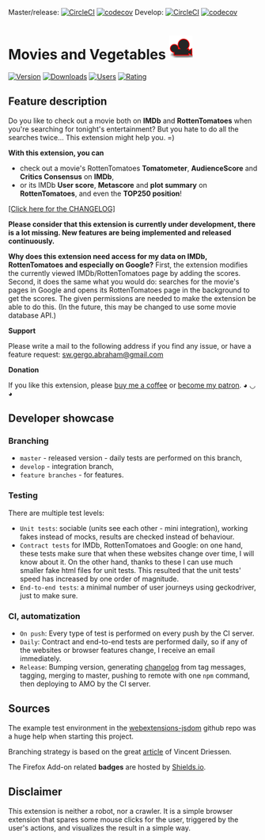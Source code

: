 Master/release: [![CircleCI](https://circleci.com/gh/gergooo/MoviesAndVegetables/tree/master.svg?style=svg&circle-token=deac9a2ced9ed3937ff44eb0f9cf3f63aa6bff08)](https://circleci.com/gh/gergooo/workflows/MoviesAndVegetables/tree/master) [![codecov](https://codecov.io/gh/gergooo/MoviesAndVegetables/branch/master/graph/badge.svg?token=nUY2twqHRv)](https://codecov.io/gh/gergooo/MoviesAndVegetables/branch/master)
Develop: [![CircleCI](https://circleci.com/gh/gergooo/MoviesAndVegetables/tree/develop.svg?style=svg&circle-token=deac9a2ced9ed3937ff44eb0f9cf3f63aa6bff08)](https://circleci.com/gh/gergooo/workflows/MoviesAndVegetables/tree/develop) [![codecov](https://codecov.io/gh/gergooo/MoviesAndVegetables/branch/develop/graph/badge.svg?token=nUY2twqHRv)](https://codecov.io/gh/gergooo/MoviesAndVegetables/branch/develop)

# Movies and Vegetables ![Icon](src/icons/icon-48.png)

[![Version](https://img.shields.io/amo/v/movies-and-vegetables)](https://addons.mozilla.org/hu/firefox/addon/movies-and-vegetables/)
[![Downloads](https://img.shields.io/amo/dw/movies-and-vegetables)](https://addons.mozilla.org/hu/firefox/addon/movies-and-vegetables/)
[![Users](https://img.shields.io/amo/users/movies-and-vegetables)](https://addons.mozilla.org/hu/firefox/addon/movies-and-vegetables/)
[![Rating](https://img.shields.io/amo/rating/movies-and-vegetables)](https://addons.mozilla.org/hu/firefox/addon/movies-and-vegetables/)

## Feature description

Do you like to check out a movie both on <b>IMDb</b> and <b>RottenTomatoes</b> when you're searching for tonight's entertainment? But you hate to do all the searches twice... This extension might help you. =)

<b>With this extension, you can</b>

- check out a movie's RottenTomatoes <b>Tomatometer</b>, <b>AudienceScore</b> and <b>Critics Consensus</b> on <b>IMDb</b>,
- or its IMDb <b>User score</b>, <b>Metascore</b> and <b>plot summary</b> on <b>RottenTomatoes</b>, and even the <b>TOP250 position</b>!

<a href="https://github.com/gergooo/MoviesAndVegetables/blob/master/CHANGELOG.md">[Click here for the CHANGELOG]</a>

<b>Please consider that this extension is currently under development, there is a lot missing. New features are being implemented and released continuously.</b>

<b>Why does this extension need access for my data on IMDb, RottenTomatoes and especially on Google?</b>
First, the extension modifies the currently viewed IMDb/RottenTomatoes page by adding the scores.
Second, it does the same what you would do: searches for the movie's pages in Google and opens its RottenTomatoes page in the background to get the scores. The given permissions are needed to make the extension be able to do this. (In the future, this may be changed to use some movie database API.)

<b>Support</b>

Please write a mail to the following address if you find any issue, or have a feature request: sw.gergo.abraham@gmail.com

<b>Donation</b>

If you like this extension, please <a href="https://www.buymeacoffee.com/gergoabraham">buy me a coffee</a> or <a href="https://www.patreon.com/gergoabraham">become my patron</a>. ◕ ◡ ◕

## Developer showcase

### Branching

- `master` - released version - daily tests are performed on this branch,
- `develop` - integration branch,
- `feature branches` - for features.

### Testing

There are multiple test levels:

- `Unit tests`: sociable (units see each other - mini integration), working fakes instead of mocks, results are checked instead of behaviour.
- `Contract tests` for IMDb, RottenTomatoes and Google: on one hand, these tests make sure that when these websites change over time, I will know about it. On the other hand, thanks to these I can use much smaller fake html files for unit tests. This resulted that the unit tests' speed has increased by one order of magnitude.
- `End-to-end tests`: a minimal number of user journeys using geckodriver, just to make sure.

### CI, automatization

- `On push`: Every type of test is performed on every push by the CI server.
- `Daily`: Contract and end-to-end tests are performed daily, so if any of the websites or browser features change, I receive an email immediately.
- `Release`: Bumping version, generating [changelog](CHANGELOG.md) from tag messages, tagging, merging to master, pushing to remote with one `npm` command, then deploying to AMO by the CI server.

## Sources

The example test environment in the [webextensions-jsdom](https://github.com/webexts/webextensions-jsdom) github repo was a huge help when starting this project.

Branching strategy is based on the great [article](https://nvie.com/posts/a-successful-git-branching-model/) of Vincent Driessen.

The Firefox Add-on related **badges** are hosted by [Shields.io](https://shields.io/).

## Disclaimer

This extension is neither a robot, nor a crawler. It is a simple browser extension that spares some mouse clicks for the user, triggered by the user's actions, and visualizes the result in a simple way.
